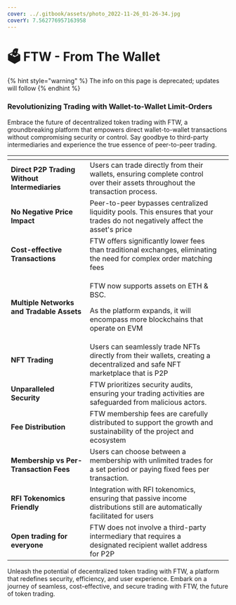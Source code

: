 ```yaml
---
cover: ../.gitbook/assets/photo_2022-11-26_01-26-34.jpg
coverY: 7.562776957163958
---
```


# 🗳️ FTW - From The Wallet

{% hint style="warning" %}
The info on this page is deprecated; updates will follow
{% endhint %}

### **Revolutionizing Trading with Wallet-to-Wallet Limit-Orders**

Embrace the future of decentralized token trading with FTW, a groundbreaking platform that empowers direct wallet-to-wallet transactions without compromising security or control. Say goodbye to third-party intermediaries and experience the true essence of peer-to-peer trading.

<table data-card-size="large" data-column-title-hidden data-view="cards"><thead><tr><th></th><th></th><th data-hidden></th></tr></thead><tbody><tr><td><strong>Direct P2P Trading Without Intermediaries</strong></td><td>Users can trade directly from their wallets, ensuring complete control over their assets throughout the transaction process.</td><td></td></tr><tr><td><strong>No Negative Price Impact</strong></td><td>Peer-to-peer bypasses centralized liquidity pools. This ensures that your trades do not negatively affect the asset's price</td><td></td></tr><tr><td><strong>Cost-effective Transactions</strong></td><td>FTW offers significantly lower fees than traditional exchanges, eliminating the need for complex order matching fees</td><td></td></tr><tr><td><strong>Multiple Networks and Tradable Assets</strong></td><td><p>FTW now supports assets on ETH &#x26; BSC. </p><p>As the platform expands, it will encompass more blockchains that operate on EVM</p></td><td></td></tr><tr><td><strong>NFT Trading</strong></td><td>Users can seamlessly trade NFTs directly from their wallets, creating a decentralized and safe NFT marketplace that is P2P</td><td></td></tr><tr><td><strong>Unparalleled Security</strong></td><td>FTW prioritizes security audits, ensuring your trading activities are safeguarded from malicious actors. </td><td></td></tr><tr><td><strong>Fee Distribution</strong></td><td>FTW membership fees are carefully distributed to support the growth and sustainability of the project and ecosystem</td><td></td></tr><tr><td><strong>Membership vs Per-Transaction Fees</strong></td><td>Users can choose between a membership with unlimited trades for a set period or paying fixed fees per transaction. </td><td></td></tr><tr><td><strong>RFI Tokenomics Friendly</strong></td><td>Integration with RFI tokenomics, ensuring that passive income distributions still are automatically facilitated for users</td><td></td></tr><tr><td><strong>Open trading for everyone</strong></td><td>FTW does not involve a third-party intermediary that requires a designated recipient wallet address for P2P</td><td></td></tr></tbody></table>



Unleash the potential of decentralized token trading with FTW, a platform that redefines security, efficiency, and user experience. Embark on a journey of seamless, cost-effective, and secure trading with FTW, the future of token trading.
